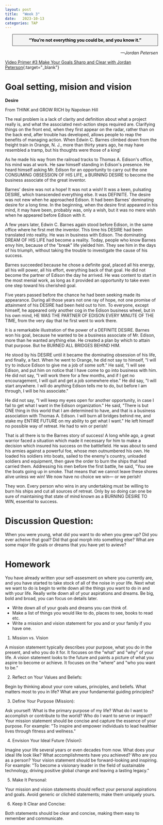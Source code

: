 ```yaml
---
layout: post
title:  "Week 3"
date:   2023-10-13
categories: TAP
---
```



<blockquote style="background-color: #f4f4f4; border: 1px solid #333; padding: 10px; text-align: center;">
    <strong style="color: black;">“You’re not everything you could be, and you know it.”</strong>
</blockquote>
<cite style="text-align: right; display: block;">—Jordan Petersen</cite>


[Video Primer #3 Make Your Goals Sharp and Clear with Jordan Peterson][Video-Primer]{:target="_blank"}

# Goal setting, mision and vision

**Desire** 

From THINK and GROW RICH by Napolean Hill

<p>The real problem is a lack of clarity and definition about what a project really is, and what the associated next-action steps required are. Clarifying things on the front end, when they first appear on the radar, rather than on the back end, after trouble has developed, allows people to reap the benefits of managing action. When Edwin C. Barnes climbed down from the freight train in Orange, N. J., more than thirty years ago, he may have resembled a tramp, but his thoughts were those of a king!</p><p>
As he made his way from the railroad tracks to Thomas A. Edison's office, his mind was at work. He saw himself standing in Edison's presence. He heard himself asking Mr. Edison for an opportunity to carry out the one CONSUMING OBSESSION OF HIS LIFE, a BURNING DESIRE to become the business associate of the great inventor. </p><p> 
Barnes' desire was not a hope! It was not a wish! It was a keen, pulsating DESIRE, which transcended everything else. It was DEFINITE. The desire was not new when he approached Edison. It had been Barnes' dominating desire for a long time. In the beginning, when the desire first appeared in his mind, it may have been, probably was, only a wish, but it was no mere wish when he appeared before Edison with it. </p>  <p> 
A few years later, Edwin C. Barnes again stood before Edison, in the same office where he first met the inventor. This time his DESIRE had been translated into reality. He was in business with Edison. The dominating DREAM OF HIS LIFE had become a reality. Today, people who know Barnes envy him, because of the "break" life yielded him. They see him in the days of his triumph, without taking the trouble to investigate the cause of his success. </p> <p>
Barnes succeeded because he chose a definite goal, placed all his energy, all his will power, all his effort, everything back of that goal. He did not become the partner of Edison the day he arrived. He was content to start in the most menial work, as long as it provided an opportunity to take even one step toward his cherished goal. </p> <p>
Five years passed before the chance he had been seeking made its appearance. During all those years not one ray of hope, not one promise of attainment of his DESIRE had been held out to him. To everyone, except himself, he appeared only another cog in the Edison business wheel, but in his own mind, HE WAS THE PARTNER OF EDISON EVERY MINUTE OF THE TIME, from the very day that he first went to work there. </p> <p>
It is a remarkable illustration of the power of a DEFINITE DESIRE. Barnes won his goal, because he wanted to be a business associate of Mr. Edison, more than he wanted anything else. He created a plan by which to attain that purpose. But he BURNED ALL BRIDGES BEHIND HIM. </p><p> 
He stood by his DESIRE until it became the dominating obsession of his life, and finally, a fact. When he went to Orange, he did not say to himself, "I will try to induce Edison to give me a job of some soft." He said, "I will see Edison, and put him on notice that I have come to go into business with him. He did not say, "I will work there for a few months, and if I get no encouragement, I will quit and get a job somewhere else." He did say, "I will start anywhere. I will do anything Edison tells me to do, but before I am through, I will be his associate." </p> <p>
He did not say, "I will keep my eyes open for another opportunity, in case I fail to get what I want in the Edison organization." He said, "There is but ONE thing in this world that I am determined to have, and that is a business association with Thomas A. Edison. I will burn all bridges behind me, and stake my ENTIRE FUTURE on my ability to get what I want." He left himself no possible way of retreat. He had to win or perish! </p> <p> 
That is all there is to the Barnes story of success! A long while ago, a great warrior faced a situation which made it necessary for him to make a decision which insured his success on the battlefield. He was about to send his armies against a powerful foe, whose men outnumbered his own. He loaded his soldiers into boats, sailed to the enemy's country, unloaded soldiers and equipment, then gave the order to burn the ships that had carried them. Addressing his men before the first battle, he said, "You see the boats going up in smoke. That means that we cannot leave these shores alive unless we win! We now have no choice we win— or we perish! </p> <p> 
They won. Every person who wins in any undertaking must be willing to burn his ships and cut all sources of retreat. Only by so doing can one be sure of maintaining that state of mind known as a BURNING DESIRE TO WIN, essential to success.   </p> 

# Discussion Question: 
When you were young, what did you want to do when you grew up? Did you ever acheive that goal? Did that goal morph into something else? What are some major life goals or dreams that you have yet to avieve? 

# Homework
You have already written your self-assesment on where you currently are, and you have started to take stock of all of the noise in your life. Next what we want to do is begin to write down all the things you want to do in and with your life. Really write down all of your aspirations and dreams. Be big, bold and broad, you can focus on details later. 

- Write down all of your goals and dreams you can think of. 
- Make a list of things you would like to do, places to see, books to read etc.
- Write a mission and vision statement for you and or your family if you have one.

1. Mission vs. Vision

A mission statement typically describes your purpose, what you do in the present, and who you do it for. It focuses on the "what" and "why" of your life.
A vision statement looks to the future and paints a picture of what you aspire to become or achieve. It focuses on the "where" and "who you want to be."

2. Reflect on Your Values and Beliefs:

Begin by thinking about your core values, principles, and beliefs. What matters most to you in life? What are your fundamental guiding principles?

3. Define Your Purpose (Mission):

Ask yourself: What is the primary purpose of my life? What do I want to accomplish or contribute to the world? Who do I want to serve or impact?
Your mission statement should be concise and capture the essence of your purpose. For example: "To inspire and empower individuals to lead healthier lives through fitness and wellness."

4. Envision Your Ideal Future (Vision):

Imagine your life several years or even decades from now. What does your ideal life look like? What accomplishments have you achieved? Who are you as a person?
Your vision statement should be forward-looking and inspiring. For example: "To become a visionary leader in the field of sustainable technology, driving positive global change and leaving a lasting legacy."

5. Make It Personal:

Your mission and vision statements should reflect your personal aspirations and goals. Avoid generic or clichéd statements; make them uniquely yours.

6. Keep It Clear and Concise:

Both statements should be clear and concise, making them easy to remember and communicate.










[Video-Primer]: https://www.youtube.com/watch?v=AIGyXb9VpMc
